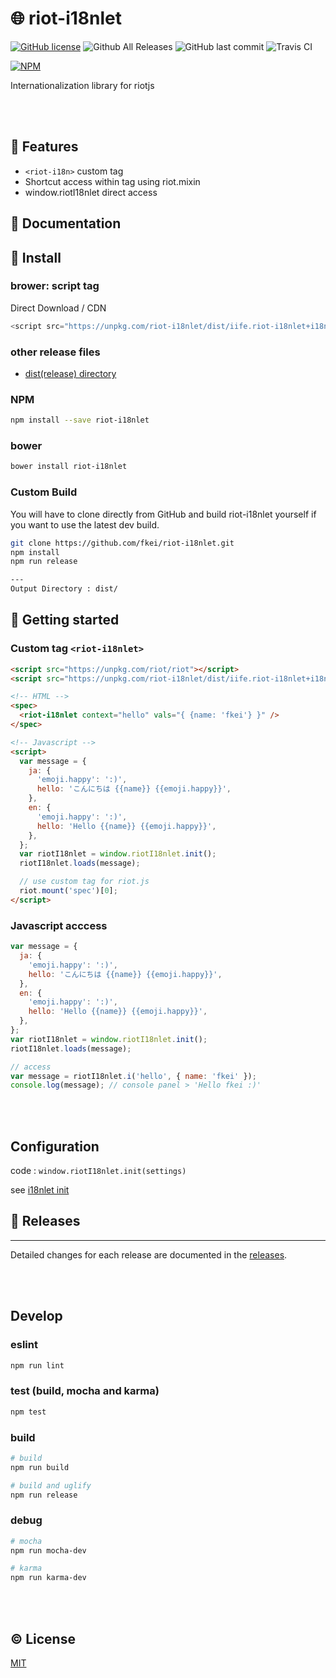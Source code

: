 # :globe_with_meridians: riot-i18nlet

[![GitHub license](https://img.shields.io/github/license/fkei/riot-i18nlet.svg)](https://github.com/fkei/riot-i18nlet/blob/develop/LICENSE)
![Github All Releases](https://img.shields.io/github/downloads/fkei/riot-i18nlet/total.svg)
![GitHub last commit](https://img.shields.io/github/last-commit/fkei/riot-i18nlet.svg)
![Travis CI](https://img.shields.io/travis/fkei/riot-i18nlet/develop.svg)

[![NPM](https://nodei.co/npm/riot-i18nlet.png?downloads=true&downloadRank=true&stars=true)](https://nodei.co/npm/riot-i18nlet/)

Internationalization library for riotjs

<br />
<br />

## :musical_note: Features

- `<riot-i18n>` custom tag
- Shortcut access within tag using riot.mixin
- window.riotI18nlet direct access


## :book: Documentation

## :rocket: Install

### brower: script tag

Direct Download / CDN

```js
<script src="https://unpkg.com/riot-i18nlet/dist/iife.riot-i18nlet+i18nlet.js"></script>
```

### other release files

- [dist(release) directory](dist)

### NPM

```sh
npm install --save riot-i18nlet
```

### bower

```sh
bower install riot-i18nlet
```

### Custom Build

You will have to clone directly from GitHub and build riot-i18nlet yourself if you want to use the latest dev build.

```sh
git clone https://github.com/fkei/riot-i18nlet.git
npm install
npm run release

---
Output Directory : dist/
```

## :checkered_flag: Getting started

### Custom tag `<riot-i18nlet>`

```html
<script src="https://unpkg.com/riot/riot"></script>
<script src="https://unpkg.com/riot-i18nlet/dist/iife.riot-i18nlet+i18n.js"></script>

<!-- HTML -->
<spec>
  <riot-i18nlet context="hello" vals="{ {name: 'fkei'} }" />
</spec>

<!-- Javascript -->
<script>
  var message = {
    ja: {
      'emoji.happy': ':)',
      hello: 'こんにちは {{name}} {{emoji.happy}}',
    },
    en: {
      'emoji.happy': ':)',
      hello: 'Hello {{name}} {{emoji.happy}}',
    },
  };
  var riotI18nlet = window.riotI18nlet.init();
  riotI18nlet.loads(message);

  // use custom tag for riot.js
  riot.mount('spec')[0];
</script>
```

### Javascript acccess

```js
var message = {
  ja: {
    'emoji.happy': ':)',
    hello: 'こんにちは {{name}} {{emoji.happy}}',
  },
  en: {
    'emoji.happy': ':)',
    hello: 'Hello {{name}} {{emoji.happy}}',
  },
};
var riotI18nlet = window.riotI18nlet.init();
riotI18nlet.loads(message);

// access
var message = riotI18nlet.i('hello', { name: 'fkei' });
console.log(message); // console panel > 'Hello fkei :)'
```


<br />
<br />

## Configuration

code : `window.riotI18nlet.init(settings)`

see [i18nlet init](https://github.com/fkei/i18nlet#i18nlet-init)

## :scroll: Releases

----

Detailed changes for each release are documented in the [releases](https://github.com/fkei/riot-i18nlet/releases).

<br />
<br />

## Develop

### eslint

```sh
npm run lint
```

### test (build, mocha and karma)

```sh
npm test
```

### build

```sh
# build
npm run build

# build and uglify
npm run release
```

### debug

```sh
# mocha
npm run mocha-dev

# karma
npm run karma-dev
```

<br />
<br />

## :copyright: License

[MIT](LICENSE)
